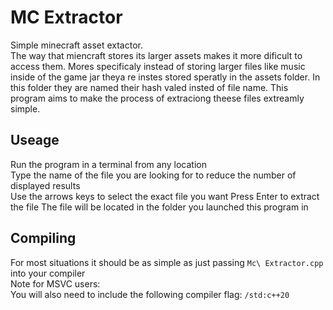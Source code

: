 # MC Extractor
Simple minecraft asset extactor.  
The way that miencraft stores its larger assets makes it more dificult to access them. Mores specificaly instead of storing larger files like music inside of the game jar theya re instes stored speratly in the assets folder. In this folder they are named their hash valed insted of file name. This program aims to make the process of extraciong theese files extreamly simple.


## Useage
Run the program in a terminal from any location  
Type the name of the file you are looking for to reduce the number of displayed results  
Use the arrows keys to select the exact file you want
Press Enter to extract the file
The file will be located in the folder you launched this program in

## Compiling
For most situations it should be as simple as just passing `Mc\ Extractor.cpp` into your compiler  
Note for MSVC users:  
You will also need to include the following compiler flag: `/std:c++20` 
